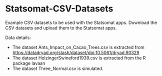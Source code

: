 # Statsomat-CSV-Datasets
Example CSV datasets to be used with the Statsomat apps. Download the CSV datasets and upload them to the Statsomat apps. 

Data details:

* The dataset Ants_Impact_on_Cacao_Trees.csv is extracted from https://datadryad.org/stash/dataset/doi:10.5061/dryad.90329
* The dataset HolzingerSwineford1939.csv is extracted from the R package lavaan 
* The dataset Three_Normal.csv is simulated. 
